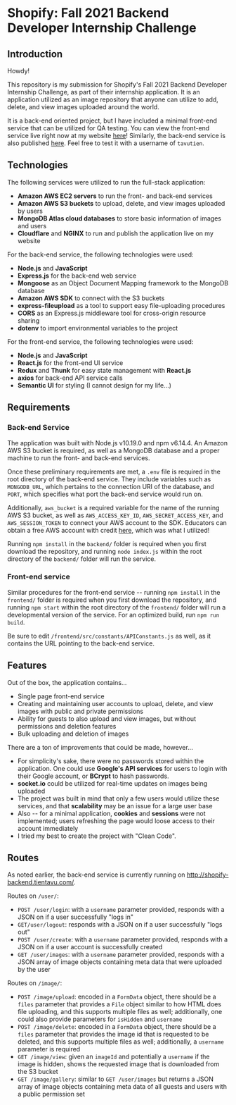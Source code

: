 # Shopify: Fall 2021 Backend Developer Internship Challenge
## Introduction

Howdy!

This repository is my submission for Shopify's Fall 2021 Backend Developer Internship Challenge, as part of their internship application. It is an application utilized as an image repository that anyone can utilize to add, delete, and view images uploaded around the world. 

It is a back-end oriented project, but I have included a minimal front-end service that can be utilized for QA testing. You can view the front-end service live right now at my website [here](http://shopify.tientavu.com/)! Similarly, the back-end service is also published [here](http://shopify-backend.tientavu.com/). Feel free to test it with a username of `tavutien`.
##  Technologies
The following services were utilized to run the full-stack application:

- **Amazon AWS EC2 servers** to run the front- and back-end services
- **Amazon AWS S3 buckets** to upload, delete, and view images uploaded by users
- **MongoDB Atlas cloud databases** to store basic information of images and users
- **Cloudflare** and **NGINX** to run and publish the application live on my website

For the back-end service, the following technologies were used:

- **Node.js** and **JavaScript**
- **Express.js** for the back-end web service
- **Mongoose** as an Object Document Mapping framework to the MongoDB database
- **Amazon AWS SDK** to connect with the S3 buckets
- **express-fileupload** as a tool to support easy file-uploading procedures
- **CORS** as an Express.js middleware tool for cross-origin resource sharing
- **dotenv** to import environmental variables to the project

For the front-end service, the following technologies were used:
- **Node.js** and **JavaScript**
- **React.js** for the front-end UI service
- **Redux** and **Thunk** for easy state management with **React.js**
- **axios** for back-end API service calls
- **Semantic UI** for styling (I cannot design for my life...)
## Requirements

### Back-end Service
The application was built with Node.js v10.19.0 and npm v6.14.4. An Amazon AWS S3 bucket is required, as well as a MongoDB database and a proper machine to run the front- and back-end services.

Once these preliminary requirements are met, a `.env` file is required in the root directory of the back-end service. They include variables such as `MONGODB_URL`, which pertains to the connection URI of the database, and `PORT`, which specifies what port the back-end service would run on.

Additionally, `aws_bucket` is a required variable for the name of the running AWS S3 bucket, as well as `AWS_ACCESS_KEY_ID`, `AWS_SECRET_ACCESS_KEY`,  and `AWS_SESSION_TOKEN` to connect your AWS account to the SDK. Educators can obtain a free AWS account with credit [here](https://aws.amazon.com/education/awseducate/), which was what I utilized!

Running `npm install` in the `backend/` folder  is required when you first download the repository, and running `node index.js` within the root directory of the `backend/` folder will run the service.
### Front-end service
Similar procedures for the front-end service -- running `npm install` in the `frontend/` folder  is required when you first download the repository, and running `npm start` within the root directory of the `frontend/` folder will run a developmental version of the service. For an optimized build, run `npm run build`.

Be sure to edit `/frontend/src/constants/APIConstants.js` as well, as it contains the URL pointing to the back-end service.
## Features

Out of the box, the application contains...
- Single page front-end service
- Creating and maintaining user accounts to upload, delete, and view images with public and private permissions
- Ability for guests to also upload and view images, but without permissions and deletion features
- Bulk uploading and deletion of images

There are a ton of improvements that could be made, however...

- For simplicity's sake, there were no passwords stored within the application. One could use **Google's API services** for users to login with their Google account, or **BCrypt** to hash passwords. 
- **socket.io** could be utilized for real-time updates on images being uploaded
- The project was built in mind that only a few users would utilize these services, and that **scalability** may be an issue for a large user base
- Also -- for a minimal application, **cookies** and **sessions** were not implemented; users refreshing the page would loose access to their account immediately
- I tried my best to create the project with "Clean Code". 
## Routes
As noted earlier, the back-end service is currently running on http://shopify-backend.tientavu.com/. 

Routes on `/user/`:

- `POST /user/login`: with a `username` parameter provided, responds with a JSON on if a user successfully "logs in"
- `GET/user/logout`: responds with a JSON on if a user successfully "logs out"
- `POST /user/create`: with a `username` parameter provided, responds with a JSON on if a user account is successfully created
- `GET /user/images`: with a `username` parameter provided, responds with a JSON array of image objects containing meta data that were uploaded by the user

Routes on `/image/`:

- `POST /image/upload`: encoded in a `FormData` object, there should be a `files` parameter that provides a `File` object similar to how HTML does file uploading, and this supports multiple files as well; additionally, one could also provide parameters for `isHidden` and `username`
- `POST /image/delete`: encoded in a `FormData` object, there should be a `files` parameter that provides the image id that is requested to be deleted, and this supports multiple files as well; additionally, a `username` parameter is required
- `GET /image/view`: given an `imageId` and potentially a `username` if the image is hidden, shows the requested image that is downloaded from the S3 bucket
- `GET /image/gallery`: similar to `GET /user/images` but returns a JSON array of image objects containing meta data of all guests and users with a public permission set
